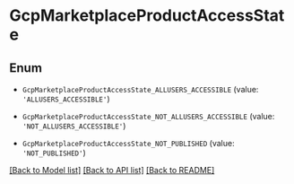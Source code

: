 # GcpMarketplaceProductAccessState


## Enum

* `GcpMarketplaceProductAccessState_ALLUSERS_ACCESSIBLE` (value: `'ALLUSERS_ACCESSIBLE'`)

* `GcpMarketplaceProductAccessState_NOT_ALLUSERS_ACCESSIBLE` (value: `'NOT_ALLUSERS_ACCESSIBLE'`)

* `GcpMarketplaceProductAccessState_NOT_PUBLISHED` (value: `'NOT_PUBLISHED'`)

[[Back to Model list]](../README.md#documentation-for-models) [[Back to API list]](../README.md#documentation-for-api-endpoints) [[Back to README]](../README.md)


